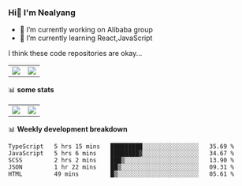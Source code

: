 ### Hi👋 I'm Nealyang

- 🔭 I’m currently working on Alibaba group
- 🌱 I’m currently learning React,JavaScript


I think these code repositories are okay...

<table>
  <tbody>
    <tr>
      <td>
        <a href="https://github.com/Nealyang/React-Express-Blog-Demo">
          <img align="center" src="https://github-readme-stats.vercel.app/api/pin/?username=Nealyang&repo=React-Express-Blog-Demo&theme=chartreuse-dark" />
        </a>
      </td>
       <td>
        <a href="https://github.com/Nealyang/PersonalBlog">
          <img align="center" src="https://github-readme-stats.vercel.app/api/pin/?username=Nealyang&repo=PersonalBlog&theme=chartreuse-dark" />
        </a>
      </td>
    </tr>
  </tbody>
</table>

📊 **some stats**


<table>
  <tbody>
    <tr>
      <td>
          <img align="center" src="https://github-readme-stats.vercel.app/api?username=Nealyang&theme=chartreuse-dark&show_icons=true" />
      </td>
       <td>
          <img align="center" src="https://github-readme-stats.vercel.app/api/top-langs/?username=Nealyang&theme=chartreuse-dark" />
      </td>
    </tr>
  </tbody>
</table>

📊 **Weekly development breakdown**

<!--START_SECTION:waka-->
```text
TypeScript   5 hrs 15 mins   █████████░░░░░░░░░░░░░░░░   35.69 % 
JavaScript   5 hrs 6 mins    ████████▓░░░░░░░░░░░░░░░░   34.67 % 
SCSS         2 hrs 2 mins    ███▒░░░░░░░░░░░░░░░░░░░░░   13.90 % 
JSON         1 hr 22 mins    ██▒░░░░░░░░░░░░░░░░░░░░░░   09.31 % 
HTML         49 mins         █▒░░░░░░░░░░░░░░░░░░░░░░░   05.61 % 
```
<!--END_SECTION:waka-->
